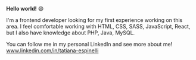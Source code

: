 **Hello world!** :smile:

I'm a frontend developer looking for my first experience working on this area.
I feel comfortable working with HTML, CSS, SASS, JavaScript, React, but I also have knowledge about PHP, Java, MySQL.

You can follow me in my personal LinkedIn and see more about me!
www.linkedin.com/in/tatiana-espinelli

